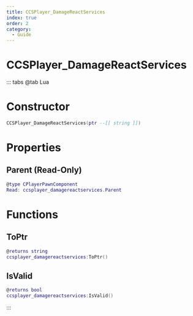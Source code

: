 ```yaml
---
title: CCSPlayer_DamageReactServices
index: true
order: 2
category:
  - Guide
---
```


# CCSPlayer_DamageReactServices

::: tabs
@tab Lua
# Constructor
```lua
CCSPlayer_DamageReactServices(ptr --[[ string ]])
```
# Properties
## Parent (Read-Only)
```lua
@type CPlayerPawnComponent
Read: ccsplayer_damagereactservices.Parent
```
# Functions
## ToPtr
```lua
@returns string
ccsplayer_damagereactservices:ToPtr()
```
## IsValid
```lua
@returns bool
ccsplayer_damagereactservices:IsValid()
```

:::